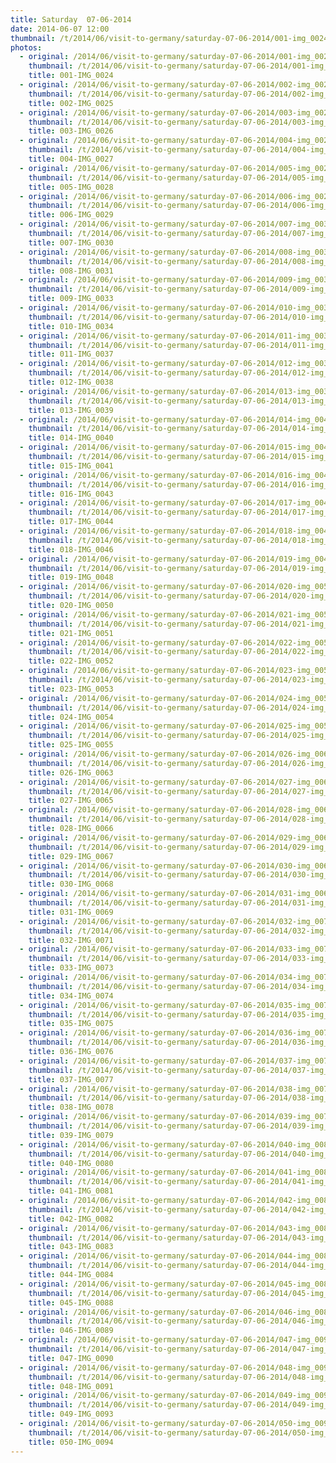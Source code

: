 ```yaml
---
title: Saturday  07-06-2014
date: 2014-06-07 12:00
thumbnail: /t/2014/06/visit-to-germany/saturday-07-06-2014/001-img_0024.jpg
photos:
  - original: /2014/06/visit-to-germany/saturday-07-06-2014/001-img_0024.jpg
    thumbnail: /t/2014/06/visit-to-germany/saturday-07-06-2014/001-img_0024.jpg
    title: 001-IMG_0024
  - original: /2014/06/visit-to-germany/saturday-07-06-2014/002-img_0025.jpg
    thumbnail: /t/2014/06/visit-to-germany/saturday-07-06-2014/002-img_0025.jpg
    title: 002-IMG_0025
  - original: /2014/06/visit-to-germany/saturday-07-06-2014/003-img_0026.jpg
    thumbnail: /t/2014/06/visit-to-germany/saturday-07-06-2014/003-img_0026.jpg
    title: 003-IMG_0026
  - original: /2014/06/visit-to-germany/saturday-07-06-2014/004-img_0027.jpg
    thumbnail: /t/2014/06/visit-to-germany/saturday-07-06-2014/004-img_0027.jpg
    title: 004-IMG_0027
  - original: /2014/06/visit-to-germany/saturday-07-06-2014/005-img_0028.jpg
    thumbnail: /t/2014/06/visit-to-germany/saturday-07-06-2014/005-img_0028.jpg
    title: 005-IMG_0028
  - original: /2014/06/visit-to-germany/saturday-07-06-2014/006-img_0029.jpg
    thumbnail: /t/2014/06/visit-to-germany/saturday-07-06-2014/006-img_0029.jpg
    title: 006-IMG_0029
  - original: /2014/06/visit-to-germany/saturday-07-06-2014/007-img_0030.jpg
    thumbnail: /t/2014/06/visit-to-germany/saturday-07-06-2014/007-img_0030.jpg
    title: 007-IMG_0030
  - original: /2014/06/visit-to-germany/saturday-07-06-2014/008-img_0031.jpg
    thumbnail: /t/2014/06/visit-to-germany/saturday-07-06-2014/008-img_0031.jpg
    title: 008-IMG_0031
  - original: /2014/06/visit-to-germany/saturday-07-06-2014/009-img_0033.jpg
    thumbnail: /t/2014/06/visit-to-germany/saturday-07-06-2014/009-img_0033.jpg
    title: 009-IMG_0033
  - original: /2014/06/visit-to-germany/saturday-07-06-2014/010-img_0034.jpg
    thumbnail: /t/2014/06/visit-to-germany/saturday-07-06-2014/010-img_0034.jpg
    title: 010-IMG_0034
  - original: /2014/06/visit-to-germany/saturday-07-06-2014/011-img_0037.jpg
    thumbnail: /t/2014/06/visit-to-germany/saturday-07-06-2014/011-img_0037.jpg
    title: 011-IMG_0037
  - original: /2014/06/visit-to-germany/saturday-07-06-2014/012-img_0038.jpg
    thumbnail: /t/2014/06/visit-to-germany/saturday-07-06-2014/012-img_0038.jpg
    title: 012-IMG_0038
  - original: /2014/06/visit-to-germany/saturday-07-06-2014/013-img_0039.jpg
    thumbnail: /t/2014/06/visit-to-germany/saturday-07-06-2014/013-img_0039.jpg
    title: 013-IMG_0039
  - original: /2014/06/visit-to-germany/saturday-07-06-2014/014-img_0040.jpg
    thumbnail: /t/2014/06/visit-to-germany/saturday-07-06-2014/014-img_0040.jpg
    title: 014-IMG_0040
  - original: /2014/06/visit-to-germany/saturday-07-06-2014/015-img_0041.jpg
    thumbnail: /t/2014/06/visit-to-germany/saturday-07-06-2014/015-img_0041.jpg
    title: 015-IMG_0041
  - original: /2014/06/visit-to-germany/saturday-07-06-2014/016-img_0043.jpg
    thumbnail: /t/2014/06/visit-to-germany/saturday-07-06-2014/016-img_0043.jpg
    title: 016-IMG_0043
  - original: /2014/06/visit-to-germany/saturday-07-06-2014/017-img_0044.jpg
    thumbnail: /t/2014/06/visit-to-germany/saturday-07-06-2014/017-img_0044.jpg
    title: 017-IMG_0044
  - original: /2014/06/visit-to-germany/saturday-07-06-2014/018-img_0046.jpg
    thumbnail: /t/2014/06/visit-to-germany/saturday-07-06-2014/018-img_0046.jpg
    title: 018-IMG_0046
  - original: /2014/06/visit-to-germany/saturday-07-06-2014/019-img_0048.jpg
    thumbnail: /t/2014/06/visit-to-germany/saturday-07-06-2014/019-img_0048.jpg
    title: 019-IMG_0048
  - original: /2014/06/visit-to-germany/saturday-07-06-2014/020-img_0050.jpg
    thumbnail: /t/2014/06/visit-to-germany/saturday-07-06-2014/020-img_0050.jpg
    title: 020-IMG_0050
  - original: /2014/06/visit-to-germany/saturday-07-06-2014/021-img_0051.jpg
    thumbnail: /t/2014/06/visit-to-germany/saturday-07-06-2014/021-img_0051.jpg
    title: 021-IMG_0051
  - original: /2014/06/visit-to-germany/saturday-07-06-2014/022-img_0052.jpg
    thumbnail: /t/2014/06/visit-to-germany/saturday-07-06-2014/022-img_0052.jpg
    title: 022-IMG_0052
  - original: /2014/06/visit-to-germany/saturday-07-06-2014/023-img_0053.jpg
    thumbnail: /t/2014/06/visit-to-germany/saturday-07-06-2014/023-img_0053.jpg
    title: 023-IMG_0053
  - original: /2014/06/visit-to-germany/saturday-07-06-2014/024-img_0054.jpg
    thumbnail: /t/2014/06/visit-to-germany/saturday-07-06-2014/024-img_0054.jpg
    title: 024-IMG_0054
  - original: /2014/06/visit-to-germany/saturday-07-06-2014/025-img_0055.jpg
    thumbnail: /t/2014/06/visit-to-germany/saturday-07-06-2014/025-img_0055.jpg
    title: 025-IMG_0055
  - original: /2014/06/visit-to-germany/saturday-07-06-2014/026-img_0063.jpg
    thumbnail: /t/2014/06/visit-to-germany/saturday-07-06-2014/026-img_0063.jpg
    title: 026-IMG_0063
  - original: /2014/06/visit-to-germany/saturday-07-06-2014/027-img_0065.jpg
    thumbnail: /t/2014/06/visit-to-germany/saturday-07-06-2014/027-img_0065.jpg
    title: 027-IMG_0065
  - original: /2014/06/visit-to-germany/saturday-07-06-2014/028-img_0066.jpg
    thumbnail: /t/2014/06/visit-to-germany/saturday-07-06-2014/028-img_0066.jpg
    title: 028-IMG_0066
  - original: /2014/06/visit-to-germany/saturday-07-06-2014/029-img_0067.jpg
    thumbnail: /t/2014/06/visit-to-germany/saturday-07-06-2014/029-img_0067.jpg
    title: 029-IMG_0067
  - original: /2014/06/visit-to-germany/saturday-07-06-2014/030-img_0068.jpg
    thumbnail: /t/2014/06/visit-to-germany/saturday-07-06-2014/030-img_0068.jpg
    title: 030-IMG_0068
  - original: /2014/06/visit-to-germany/saturday-07-06-2014/031-img_0069.jpg
    thumbnail: /t/2014/06/visit-to-germany/saturday-07-06-2014/031-img_0069.jpg
    title: 031-IMG_0069
  - original: /2014/06/visit-to-germany/saturday-07-06-2014/032-img_0071.jpg
    thumbnail: /t/2014/06/visit-to-germany/saturday-07-06-2014/032-img_0071.jpg
    title: 032-IMG_0071
  - original: /2014/06/visit-to-germany/saturday-07-06-2014/033-img_0073.jpg
    thumbnail: /t/2014/06/visit-to-germany/saturday-07-06-2014/033-img_0073.jpg
    title: 033-IMG_0073
  - original: /2014/06/visit-to-germany/saturday-07-06-2014/034-img_0074.jpg
    thumbnail: /t/2014/06/visit-to-germany/saturday-07-06-2014/034-img_0074.jpg
    title: 034-IMG_0074
  - original: /2014/06/visit-to-germany/saturday-07-06-2014/035-img_0075.jpg
    thumbnail: /t/2014/06/visit-to-germany/saturday-07-06-2014/035-img_0075.jpg
    title: 035-IMG_0075
  - original: /2014/06/visit-to-germany/saturday-07-06-2014/036-img_0076.jpg
    thumbnail: /t/2014/06/visit-to-germany/saturday-07-06-2014/036-img_0076.jpg
    title: 036-IMG_0076
  - original: /2014/06/visit-to-germany/saturday-07-06-2014/037-img_0077.jpg
    thumbnail: /t/2014/06/visit-to-germany/saturday-07-06-2014/037-img_0077.jpg
    title: 037-IMG_0077
  - original: /2014/06/visit-to-germany/saturday-07-06-2014/038-img_0078.jpg
    thumbnail: /t/2014/06/visit-to-germany/saturday-07-06-2014/038-img_0078.jpg
    title: 038-IMG_0078
  - original: /2014/06/visit-to-germany/saturday-07-06-2014/039-img_0079.jpg
    thumbnail: /t/2014/06/visit-to-germany/saturday-07-06-2014/039-img_0079.jpg
    title: 039-IMG_0079
  - original: /2014/06/visit-to-germany/saturday-07-06-2014/040-img_0080.jpg
    thumbnail: /t/2014/06/visit-to-germany/saturday-07-06-2014/040-img_0080.jpg
    title: 040-IMG_0080
  - original: /2014/06/visit-to-germany/saturday-07-06-2014/041-img_0081.jpg
    thumbnail: /t/2014/06/visit-to-germany/saturday-07-06-2014/041-img_0081.jpg
    title: 041-IMG_0081
  - original: /2014/06/visit-to-germany/saturday-07-06-2014/042-img_0082.jpg
    thumbnail: /t/2014/06/visit-to-germany/saturday-07-06-2014/042-img_0082.jpg
    title: 042-IMG_0082
  - original: /2014/06/visit-to-germany/saturday-07-06-2014/043-img_0083.jpg
    thumbnail: /t/2014/06/visit-to-germany/saturday-07-06-2014/043-img_0083.jpg
    title: 043-IMG_0083
  - original: /2014/06/visit-to-germany/saturday-07-06-2014/044-img_0084.jpg
    thumbnail: /t/2014/06/visit-to-germany/saturday-07-06-2014/044-img_0084.jpg
    title: 044-IMG_0084
  - original: /2014/06/visit-to-germany/saturday-07-06-2014/045-img_0088.jpg
    thumbnail: /t/2014/06/visit-to-germany/saturday-07-06-2014/045-img_0088.jpg
    title: 045-IMG_0088
  - original: /2014/06/visit-to-germany/saturday-07-06-2014/046-img_0089.jpg
    thumbnail: /t/2014/06/visit-to-germany/saturday-07-06-2014/046-img_0089.jpg
    title: 046-IMG_0089
  - original: /2014/06/visit-to-germany/saturday-07-06-2014/047-img_0090.jpg
    thumbnail: /t/2014/06/visit-to-germany/saturday-07-06-2014/047-img_0090.jpg
    title: 047-IMG_0090
  - original: /2014/06/visit-to-germany/saturday-07-06-2014/048-img_0091.jpg
    thumbnail: /t/2014/06/visit-to-germany/saturday-07-06-2014/048-img_0091.jpg
    title: 048-IMG_0091
  - original: /2014/06/visit-to-germany/saturday-07-06-2014/049-img_0093.jpg
    thumbnail: /t/2014/06/visit-to-germany/saturday-07-06-2014/049-img_0093.jpg
    title: 049-IMG_0093
  - original: /2014/06/visit-to-germany/saturday-07-06-2014/050-img_0094.jpg
    thumbnail: /t/2014/06/visit-to-germany/saturday-07-06-2014/050-img_0094.jpg
    title: 050-IMG_0094
---
```

